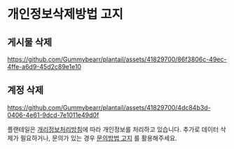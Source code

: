# 개인정보삭제방법 고지

## 게시물 삭제


https://github.com/Gummybearr/plantail/assets/41829700/86f3806c-49ec-4ffe-a6d9-45d2c89e1e10


## 계정 삭제


https://github.com/Gummybearr/plantail/assets/41829700/4dc84b3d-0406-4e61-9dcd-7e1011e49d0f


플랜테일은 [개리정보처리방침](https://github.com/Gummybearr/plantail/blob/main/kr/%EA%B0%9C%EC%9D%B8%EC%A0%95%EB%B3%B4%EC%B2%98%EB%A6%AC%EB%B0%A9%EC%B9%A8.md)에 따라 개인정보를 처리하고 있습니다.
추가로 데이터 삭제가 필요하거나, 문의가 있는 경우 [문의방법 고지](https://github.com/Gummybearr/plantail/blob/main/kr/%EB%AC%B8%EC%9D%98%EB%B0%A9%EB%B2%95%20%EA%B3%A0%EC%A7%80.md) 를 활용해주세요.
